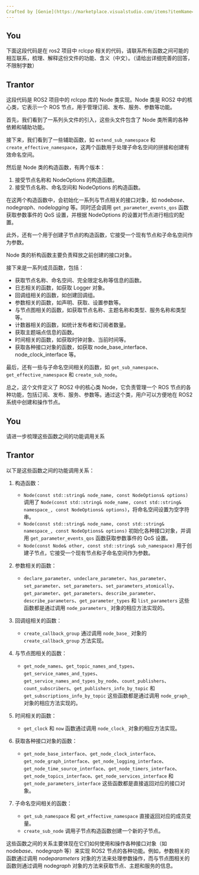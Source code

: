 ```yaml
---
Crafted by [Genie](https://marketplace.visualstudio.com/items?itemName=genieai.chatgpt-vscode)
---
```


## You

下面这段代码是在 ros2 项目中 rclcpp 相关的代码，请联系所有函数之间可能的相互联系，梳理、解释这份文件的功能、含义（中文）。（请给出详细完善的回答，不限制字数）

## Trantor

这段代码是 ROS2 项目中的 rclcpp 库的 Node 类实现。Node 类是 ROS2 中的核心类，它表示一个 ROS 节点，用于管理订阅、发布、服务、参数等功能。

首先，我们看到了一系列头文件的引入，这些头文件包含了 Node 类所需的各种依赖和辅助功能。

接下来，我们看到了一些辅助函数，如 `extend_sub_namespace` 和 `create_effective_namespace`，这两个函数用于处理子命名空间的拼接和创建有效命名空间。

然后是 Node 类的构造函数，有两个版本：

1. 接受节点名称和 NodeOptions 的构造函数。
2. 接受节点名称、命名空间和 NodeOptions 的构造函数。

在这两个构造函数中，会初始化一系列与节点相关的接口对象，如 node*base*、node*graph*、node*logging* 等。同时还会调用 `get_parameter_events_qos` 函数获取参数事件的 QoS 设置，并根据 NodeOptions 的设置对节点进行相应的配置。

此外，还有一个用于创建子节点的构造函数，它接受一个现有节点和子命名空间作为参数。

Node 类的析构函数主要负责释放之前创建的接口对象。

接下来是一系列成员函数，包括：

- 获取节点名称、命名空间、完全限定名称等信息的函数。
- 日志相关的函数，如获取 Logger 对象。
- 回调组相关的函数，如创建回调组。
- 参数相关的函数，如声明、获取、设置参数等。
- 与节点图相关的函数，如获取节点名称、主题名称和类型、服务名称和类型等。
- 计数器相关的函数，如统计发布者和订阅者数量。
- 获取主题端点信息的函数。
- 时间相关的函数，如获取时钟对象、当前时间等。
- 获取各种接口对象的函数，如获取 node_base_interface、node_clock_interface 等。

最后，还有一些与子命名空间相关的函数，如 `get_sub_namespace`、`get_effective_namespace` 和 `create_sub_node`。

总之，这个文件定义了 ROS2 中的核心类 Node，它负责管理一个 ROS 节点的各种功能，包括订阅、发布、服务、参数等。通过这个类，用户可以方便地在 ROS2 系统中创建和操作节点。

## You

请进一步梳理这些函数之间的功能调用关系

## Trantor

以下是这些函数之间的功能调用关系：

1. 构造函数：

   - `Node(const std::string& node_name, const NodeOptions& options)` 调用了 `Node(const std::string& node_name, const std::string& namespace_, const NodeOptions& options)`，将命名空间设置为空字符串。
   - `Node(const std::string& node_name, const std::string& namespace_, const NodeOptions& options)` 初始化各种接口对象，并调用 `get_parameter_events_qos` 函数获取参数事件的 QoS 设置。
   - `Node(const Node& other, const std::string& sub_namespace)` 用于创建子节点，它接受一个现有节点和子命名空间作为参数。

2. 参数相关的函数：

   - `declare_parameter`、`undeclare_parameter`、`has_parameter`、`set_parameter`、`set_parameters`、`set_parameters_atomically`、`get_parameter`、`get_parameters`、`describe_parameter`、`describe_parameters`、`get_parameter_types` 和 `list_parameters` 这些函数都是通过调用 `node_parameters_` 对象的相应方法实现的。

3. 回调组相关的函数：

   - `create_callback_group` 通过调用 `node_base_` 对象的 `create_callback_group` 方法实现。

4. 与节点图相关的函数：

   - `get_node_names`、`get_topic_names_and_types`、`get_service_names_and_types`、`get_service_names_and_types_by_node`、`count_publishers`、`count_subscribers`、`get_publishers_info_by_topic` 和 `get_subscriptions_info_by_topic` 这些函数都是通过调用 `node_graph_` 对象的相应方法实现的。

5. 时间相关的函数：

   - `get_clock` 和 `now` 函数通过调用 `node_clock_` 对象的相应方法实现。

6. 获取各种接口对象的函数：

   - `get_node_base_interface`、`get_node_clock_interface`、`get_node_graph_interface`、`get_node_logging_interface`、`get_node_time_source_interface`、`get_node_timers_interface`、`get_node_topics_interface`、`get_node_services_interface` 和 `get_node_parameters_interface` 这些函数都是直接返回对应的接口对象。

7. 子命名空间相关的函数：
   - `get_sub_namespace` 和 `get_effective_namespace` 直接返回对应的成员变量。
   - `create_sub_node` 调用子节点构造函数创建一个新的子节点。

这些函数之间的关系主要体现在它们如何使用和操作各种接口对象（如 node*base*、node*graph* 等）来实现 ROS2 节点的各种功能。例如，参数相关的函数通过调用 node*parameters* 对象的方法来处理参数操作，而与节点图相关的函数则通过调用 node*graph* 对象的方法来获取节点、主题和服务的信息。
